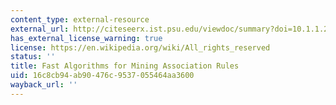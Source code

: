 ```yaml
---
content_type: external-resource
external_url: http://citeseerx.ist.psu.edu/viewdoc/summary?doi=10.1.1.219.6784
has_external_license_warning: true
license: https://en.wikipedia.org/wiki/All_rights_reserved
status: ''
title: Fast Algorithms for Mining Association Rules
uid: 16c8cb94-ab90-476c-9537-055464aa3600
wayback_url: ''
---
```

